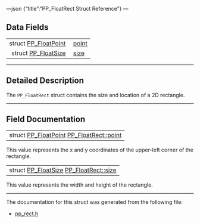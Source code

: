 —json {“title”:“PP\_FloatRect Struct Reference”} —

Data Fields
-----------

<table><tbody><tr class="odd"><td style="text-align: right;">struct <a href="/docs/native-client/pepper_beta/c/struct_p_p___float_point/" class="el">PP_FloatPoint</a> </td><td><a href="/docs/native-client/pepper_beta/c/struct_p_p___float_rect#a9c1842db72443c25174df94e20a4f07d" class="el">point</a></td></tr><tr class="even"><td style="text-align: right;">struct <a href="/docs/native-client/pepper_beta/c/struct_p_p___float_size/" class="el">PP_FloatSize</a> </td><td><a href="/docs/native-client/pepper_beta/c/struct_p_p___float_rect#a29758a6bb4e577fe1f2e79fd46bc2134" class="el">size</a></td></tr></tbody></table>

------------------------------------------------------------------------

<span id="details" class="anchor" style="margin: 0;"></span>

Detailed Description
--------------------

The `PP_FloatRect` struct contains the size and location of a 2D rectangle.

------------------------------------------------------------------------

Field Documentation
-------------------

<span id="a9c1842db72443c25174df94e20a4f07d" class="anchor" style="margin: 0;"></span>

<table><tbody><tr class="odd"><td>struct <a href="/docs/native-client/pepper_beta/c/struct_p_p___float_point/" class="el">PP_FloatPoint</a> <a href="/docs/native-client/pepper_beta/c/struct_p_p___float_rect#a9c1842db72443c25174df94e20a4f07d" class="el">PP_FloatRect::point</a></td></tr></tbody></table>

This value represents the x and y coordinates of the upper-left corner of the rectangle.

<span id="a29758a6bb4e577fe1f2e79fd46bc2134" class="anchor" style="margin: 0;"></span>

<table><tbody><tr class="odd"><td>struct <a href="/docs/native-client/pepper_beta/c/struct_p_p___float_size/" class="el">PP_FloatSize</a> <a href="/docs/native-client/pepper_beta/c/struct_p_p___float_rect#a29758a6bb4e577fe1f2e79fd46bc2134" class="el">PP_FloatRect::size</a></td></tr></tbody></table>

This value represents the width and height of the rectangle.

------------------------------------------------------------------------

The documentation for this struct was generated from the following file:

-   <a href="/docs/native-client/pepper_beta/c/pp__rect_8h/" class="el">pp_rect.h</a>
